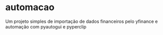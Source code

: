 # automacao
Um projeto simples de importação de dados financeiros pelo yfinance e automação com pyautogui e pyperclip
